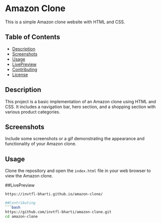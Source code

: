 # Amazon Clone

This is a simple Amazon clone website with HTML and CSS.

## Table of Contents
- [Description](#description)
- [Screenshots](#screenshots)
- [Usage](#usage)
- [LivePreview](#preview)
- [Contributing](#contributing)
- [License](#license)

## Description
This project is a basic implementation of an Amazon clone using HTML and CSS. It includes a navigation bar, hero section, and a shopping section with various product categories.

## Screenshots
Include some screenshots or a gif demonstrating the appearance and functionality of your Amazon clone.

## Usage
Clone the repository and open the `index.html` file in your web browser to view the Amazon clone.

##LivePreview
```bash
https://invtfl-bharti.github.io/amazon-clone/

##Contributing
```bash
https://github.com/invtfl-bharti/amazon-clone.git
cd amazon-clone


